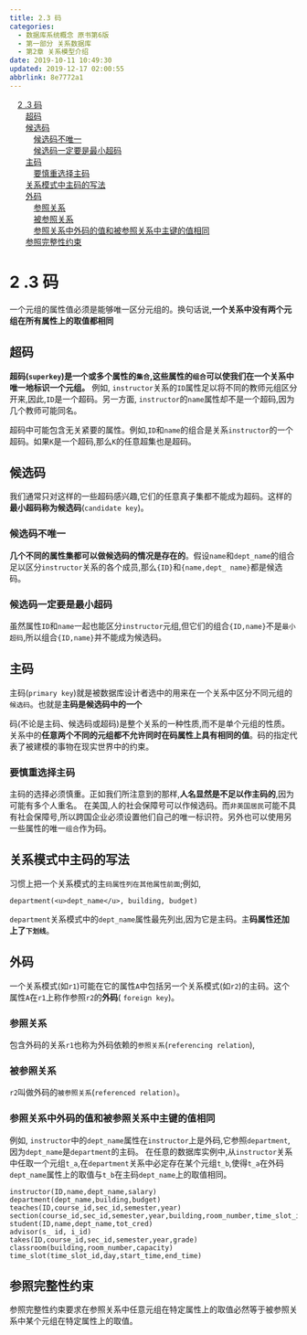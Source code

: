 ```yaml
---
title: 2.3 码
categories: 
  - 数据库系统概念 原书第6版
  - 第一部分 关系数据库
  - 第2章 关系模型介绍
date: 2019-10-11 10:49:30
updated: 2019-12-17 02:00:55
abbrlink: 8e7772a1
---
```

<div id='my_toc'><a href="/ReadingNotes/8e7772a1/#2-3-码" class="header_1">2 .3 码</a>&nbsp;<br><a href="/ReadingNotes/8e7772a1/#超码" class="header_2">超码</a>&nbsp;<br><a href="/ReadingNotes/8e7772a1/#候选码" class="header_2">候选码</a>&nbsp;<br><a href="/ReadingNotes/8e7772a1/#候选码不唯一" class="header_3">候选码不唯一</a>&nbsp;<br><a href="/ReadingNotes/8e7772a1/#候选码一定要是最小超码" class="header_3">候选码一定要是最小超码</a>&nbsp;<br><a href="/ReadingNotes/8e7772a1/#主码" class="header_2">主码</a>&nbsp;<br><a href="/ReadingNotes/8e7772a1/#要慎重选择主码" class="header_3">要慎重选择主码</a>&nbsp;<br><a href="/ReadingNotes/8e7772a1/#关系模式中主码的写法" class="header_2">关系模式中主码的写法</a>&nbsp;<br><a href="/ReadingNotes/8e7772a1/#外码" class="header_2">外码</a>&nbsp;<br><a href="/ReadingNotes/8e7772a1/#参照关系" class="header_3">参照关系</a>&nbsp;<br><a href="/ReadingNotes/8e7772a1/#被参照关系" class="header_3">被参照关系</a>&nbsp;<br><a href="/ReadingNotes/8e7772a1/#参照关系中外码的值和被参照关系中主键的值相同" class="header_3">参照关系中外码的值和被参照关系中主键的值相同</a>&nbsp;<br><a href="/ReadingNotes/8e7772a1/#参照完整性约束" class="header_2">参照完整性约束</a>&nbsp;<br></div>
<style>.header_1{margin-left: 1em;}.header_2{margin-left: 2em;}.header_3{margin-left: 3em;}.header_4{margin-left: 4em;}.header_5{margin-left: 5em;}.header_6{margin-left: 6em;}</style>
<!--more-->
<script>if (navigator.platform.search('arm')==-1){document.getElementById('my_toc').style.display = 'none';}var e,p = document.getElementsByTagName('p');while (p.length>0) {e = p[0];e.parentElement.removeChild(e);}</script>

<!--end-->
<!--SSTStart-->
# 2 .3 码 #
一个元组的属性值必须是能够唯一区分元组的。换句话说,**一个关系中没有两个元组在所有属性上的取值都相同**
## 超码 ##
**超码(`superkey`)是一个或多个属性的`集合`,这些属性的`组合`可以使我们在一个关系中唯一地标识一个元组。**
例如, `instructor`关系的`ID`属性足以将不同的教师元组区分开来,因此,`ID`是一个超码。另一方面, `instructor`的`name`属性却不是一个超码,因为几个教师可能同名。

超码中可能包含无关紧要的属性。例如,`ID`和`name`的组合是关系`instructor`的一个超码。如果`K`是一个超码,那么`K`的任意超集也是超码。
## 候选码 ##
我们通常只对这样的一些超码感兴趣,它们的任意真子集都不能成为超码。这样的**最小超码称为候选码**(`candidate key`)。
### 候选码不唯一 ###
**几个不同的属性集都可以做候选码的情况是存在的**。假设`name`和`dept_name`的组合足以区分`instructor`关系的各个成员,那么`{ID}`和`{name,dept_ name}`都是候选码。
### 候选码一定要是最小超码 ###
虽然属性`ID`和`name`一起也能区分`instructor`元组,但它们的组合`{ID,name}`不是`最小超码`,所以组合`{ID,name}`并不能成为候选码。

## 主码 ##
主码(`primary key`)就是被数据库设计者选中的用来在一个关系中区分不同元组的`候选码`。也就是**主码是候选码中的一个**

码(不论是主码、候选码或超码)是整个关系的一种性质,而不是单个元组的性质。关系中的**任意两个不同的元组都不允许同时在码属性上具有相同的值**。码的指定代表了被建模的事物在现实世界中的约束。

### 要慎重选择主码 ###
主码的选择必须慎重。正如我们所注意到的那样,**人名显然是不足以作主码的**,因为可能有多个人重名。
在美国,人的社会保障号可以作候选码。而`非美国居民`可能不具有社会保障号,所以跨国企业必须设置他们自己的唯一标识符。另外也可以使用另一些属性的唯一`组合`作为码。
## 关系模式中主码的写法 ##
习惯上把一个关系模式的主`码属性列在其他属性前面`;例如,
```
department(<u>dept_name</u>, building, budget)
```
`department`关系模式中的`dept_name`属性最先列出,因为它是主码。主**码属性还加上了`下划线`**。

## 外码 ##
一个关系模式(如`r1`)可能在它的属性`A`中包括另一个关系模式(如`r2`)的主码。这个属性`A`在`r1`上称作参照`r2`的**外码**( `foreign key`)。
### 参照关系 ###
包含外码的关系`r1`也称为外码依赖的`参照关系`(`referencing relation`),
### 被参照关系 ###
`r2`叫做外码的`被参照关系`(`referenced relation)`。

### 参照关系中外码的值和被参照关系中主键的值相同 ###
例如, `instructor`中的`dept_name`属性在`instructor`上是外码,它参照`department`,因为`dept_name`是`department`的主码。
在任意的数据库实例中,从`instructor`关系中任取一个元组`t_a`,在`department`关系中必定存在某个元组`t_b`,使得`t_a`在外码`dept_name`属性上的取值与`t_b`在主码`dept_name`上的取值相同。
```
instructor(ID,name,dept_name,salary)
department(dept_name,building,budget)
teaches(ID,course_id,sec_id,semester,year)
section(course_id,sec_id,semester,year,building,room_number,time_slot_id)
student(ID,name,dept_name,tot_cred)
advisor(s_ id, i_id)
takes(ID,course_id,sec_id,semester,year,grade)
classroom(building,room_number,capacity)
time_slot(time_slot_id,day,start_time,end_time)
```
## 参照完整性约束 ##
参照完整性约束要求在参照关系中任意元组在特定属性上的取值必然等于被参照关系中某个元组在特定属性上的取值。

